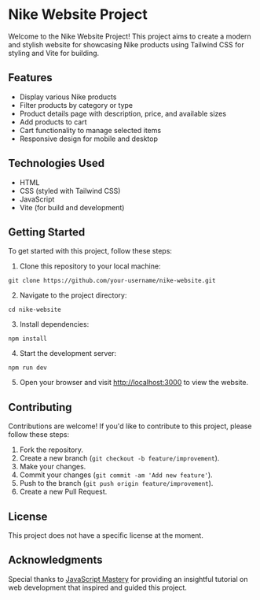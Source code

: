 # Nike Website Project

Welcome to the Nike Website Project! This project aims to create a modern and stylish website for showcasing Nike products using Tailwind CSS for styling and Vite for building.

## Features

- Display various Nike products
- Filter products by category or type
- Product details page with description, price, and available sizes
- Add products to cart
- Cart functionality to manage selected items
- Responsive design for mobile and desktop

## Technologies Used

- HTML
- CSS (styled with Tailwind CSS)
- JavaScript
- Vite (for build and development)

## Getting Started


To get started with this project, follow these steps:

1. Clone this repository to your local machine:

`git clone https://github.com/your-username/nike-website.git`

2. Navigate to the project directory:

`cd nike-website`

3. Install dependencies:

`npm install`

4. Start the development server:

`npm run dev`

5. Open your browser and visit [http://localhost:3000](http://localhost:3000) to view the website.

## Contributing

Contributions are welcome! If you'd like to contribute to this project, please follow these steps:

1. Fork the repository.
2. Create a new branch (`git checkout -b feature/improvement`).
3. Make your changes.
4. Commit your changes (`git commit -am 'Add new feature'`).
5. Push to the branch (`git push origin feature/improvement`).
6. Create a new Pull Request.

## License

This project does not have a specific license at the moment.

## Acknowledgments

Special thanks to [JavaScript Mastery](https://www.jsmastery.pro/) for providing an insightful tutorial on web development that inspired and guided this project.

